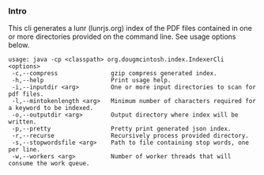 ### Intro

This cli generates a lunr (lunrjs.org) index of the PDF files contained in one or more directories provided on the command line. See usage options below.

```
usage: java -cp <classpath> org.dougmcintosh.index.IndexerCli <options>
 -c,--compress               gzip compress generated index.
 -h,--help                   Print usage help.
 -i,--inputdir <arg>         One or more input directories to scan for pdf files.
 -l,--mintokenlength <arg>   Minimum number of characters required for a keyword to be indexed.
 -o,--outputdir <arg>        Output directory where index will be written.
 -p,--pretty                 Pretty print generated json index.
 -r,--recurse                Recursively process provided directory.
 -s,--stopwordsfile <arg>    Path to file containing stop words, one per line.
 -w,--workers <arg>          Number of worker threads that will consume the work queue.
 ```